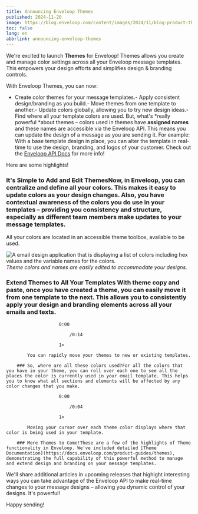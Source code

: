 ```yaml
---
title: Announcing Enveloop Themes
published: 2024-11-20
image: https://blog.enveloop.com/content/images/2024/11/blog-product-themes-39.png
toc: false
lang: en
abbrlink: announcing-enveloop-themes
---
```


We're excited to launch **Themes** for Enveloop! Themes allows you create and manage color settings across all your Enveloop message templates. This empowers your design efforts and simplifies design &amp; branding controls.

With Enveloop Themes, you can now:

- Create color themes for your message templates.- Apply consistent design/branding as you build.- Move themes from one template to another.- Update colors globally, allowing you to try new design ideas.- Find where all your template colors are used.
But, what's *really powerful *about themes – colors used in themes have **assigned names** and these names are accessible via the Enveloop API. This means you can update the design of a message as you are sending it. For example: With a base template design in place, you can alter the template in real-time to use the design, branding, and logos of your customer. Check out the [Enveloop API Docs](https://docs.enveloop.com/enveloop-api/core-api-endpoints/post-messages) for more info!

Here are some highlights!

### It's Simple to Add and Edit ThemesNow, in Enveloop, you can centralize and define all your colors. This makes it easy to update colors as your design changes. Also, you have contextual awareness of the colors you do use in your templates – providing you consistency and structure, especially as different team members make updates to your message templates.
All your colors are located in an accessible theme toolbox, available to be used.

![A email design application that is displaying a list of colors including hex values and the variable names for the colors.](https://blog.enveloop.com/content/images/2024/11/image-1.png)
*Theme colors and names are easily edited to accommodate your designs.*
### Extend Themes to All Your Templates With theme copy and paste, once you have created a theme, you can easily move it from one template to the next. This allows you to consistently apply your design and branding elements across all your emails and texts.

                        0:00
                        
                            /0:14

                        1×

            You can rapidly move your themes to new or existing templates.

        ### So, where are all these colors used?For all the colors that you have in your theme, you can roll over each one to see all the places the color is currently used in your email template. This helps you to know what all sections and elements will be affected by any color changes that you make.

                        0:00
                        
                            /0:04

                        1×

            Moving your cursor over each theme color displays where that color is being used in your template.

        ### More Themes to Come!These are a few of the highlights of Theme functionality in Enveloop. We've included detailed [Theme Documentation](https://docs.enveloop.com/product-guides/themes), demonstrating the full capability of this powerful method to manage and extend design and branding on your message templates. 

We'll share additional articles in upcoming releases that highight interesting ways you can take advantage of the Enveloop API to make real-time changes to your message designs – allowing you dynamic control of your designs. It's powerful!

Happy sending!
